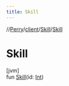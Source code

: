 ```yaml
---
title: Skill
---
```

//[Perry](../../../index.html)/[client](../index.html)/[Skill](index.html)/[Skill](-skill.html)



# Skill



[jvm]\
fun [Skill](-skill.html)(id: [Int](https://kotlinlang.org/api/latest/jvm/stdlib/kotlin/-int/index.html))




